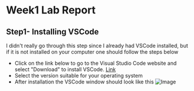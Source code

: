 # Week1 Lab Report
## Step1- Installing VSCode
I didn't really go through this step since I already had VSCode installed, but if it is not installed on your computer one should follow the steps below
- Click on the link below to go to the Visual Studio Code website and select "Download" to install VSCode.
[Link](https://code.visualstudio.com/)
- Select the version suitable for your operating system
- After installation the VSCode window should look like this
![Image](file:///Users/suhanisrivastava/Pictures/Photos%20Library.photoslibrary/originals/9/9EDC8CEA-62AD-45F6-9126-0B33CA0B22E0.jpeg)
